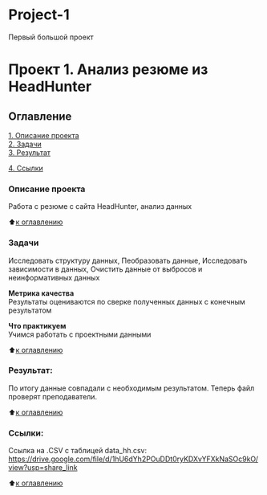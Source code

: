 # Project-1
Первый большой проект
# Проект 1. Анализ резюме из HeadHunter

## Оглавление  
[1. Описание проекта](.README.md#Описание-проекта)  
[2. Задачи](.README.md#Задачи)    
[3. Результат](.README.md#Результат)

[4. Ссылки](.README.md#Ссылки) 

### Описание проекта    
Работа с резюме с сайта HeadHunter, анализ данных

:arrow_up:[к оглавлению](_)


### Задачи    
Исследовать структуру данных, Пеобразовать данные, Исследовать зависимости в данных, Очистить данные от выбросов и неинформативных данных


**Метрика качества**     
Результаты оцениваются по сверке полученных данных с конечным результатом

**Что практикуем**     
Учимся работать с проектными данными

:arrow_up:[к оглавлению](.README.md#Оглавление)

### Результат:  
По итогу данные совпадали с необходимым результатом. Теперь файл проверят преподаватели.

:arrow_up:[к оглавлению](.README.md#Оглавление)

### Ссылки:
Ссылка на .CSV с таблицей data_hh.csv: https://drive.google.com/file/d/1hU6dYh2POuDDt0ryKDXvYFXkNaSOc9kO/view?usp=share_link



:arrow_up:[к оглавлению](.README.md#Оглавление)
